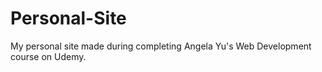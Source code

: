 # Personal-Site
My personal site made during completing Angela Yu's Web Development course on Udemy.
